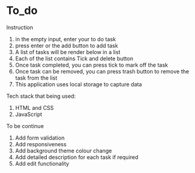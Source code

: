# To_do

Instruction

1. in the empty input, enter your to do task
2. press enter or the add button to add task
3. A list of tasks will be render below in a list
4. Each of the list contains Tick and delete button
5. Once task completed, you can press tick to mark off the task
6. Once task can be removed, you can press trash button to remove the task from the list
7. This application uses local storage to capture data

Tech stack that being used:

1. HTML and CSS
2. JavaScript

To be continue

1. Add form validation
2. Add responsiveness
3. Add background theme colour change
4. Add detailed description for each task if required
5. Add edit functionality
